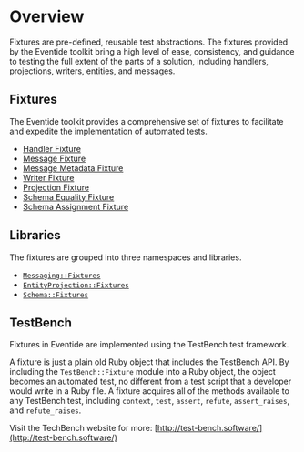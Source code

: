 # Overview

Fixtures are pre-defined, reusable test abstractions. The fixtures provided by the Eventide toolkit bring a high level of ease, consistency, and guidance to testing the full extent of the parts of a solution, including handlers, projections, writers, entities, and messages.

## Fixtures

The Eventide toolkit provides a comprehensive set of fixtures to facilitate and expedite the implementation of automated tests.

- [Handler Fixture](./handler-fixture.md)
- [Message Fixture](./message-fixture.md)
- [Message Metadata Fixture](./message-metadata-fixture.md)
- [Writer Fixture](./writer-fixture.md)
- [Projection Fixture](./projection-fixture.md)
- [Schema Equality Fixture](./schema-equality-fixture.md)
- [Schema Assignment Fixture](./schema-assignment-fixture.md)

## Libraries

The fixtures are grouped into three namespaces and libraries.

- [`Messaging::Fixtures`](https://github.com/eventide-project/messaging-fixtures)
- [`EntityProjection::Fixtures`](https://github.com/eventide-project/entity-projection-fixtures)
- [`Schema::Fixtures`](https://github.com/eventide-project/schema-fixtures)

## TestBench

Fixtures in Eventide are implemented using the TestBench test framework.

A fixture is just a plain old Ruby object that includes the TestBench API. By including the `TestBench::Fixture` module into a Ruby object, the object becomes an automated test, no different from a test script that a developer would write in a Ruby file. A fixture acquires all of the methods available to any TestBench test, including `context`, `test`, `assert`, `refute`, `assert_raises`, and `refute_raises`.

Visit the TechBench website for more: [http://test-bench.software/](http://test-bench.software/)
